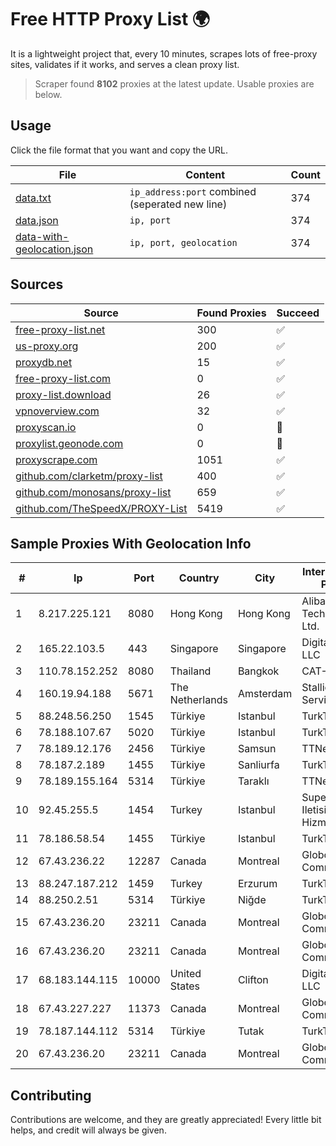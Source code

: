 
# Free HTTP Proxy List 🌍

It is a lightweight project that, every 10 minutes, scrapes lots of free-proxy sites, validates if it works, and serves a clean proxy list.


> Scraper found **8102** proxies at the latest update. Usable proxies are below.

## Usage

Click the file format that you want and copy the URL.


|File|Content|Count|
|----|-------|-----|
|[data.txt](https://raw.githubusercontent.com/themiralay/Proxy-List-World/master/data.txt)|`ip_address:port` combined (seperated new line)|374|
|[data.json](https://raw.githubusercontent.com/themiralay/Proxy-List-World/master/data.json)|`ip, port`|374|
|[data-with-geolocation.json](https://raw.githubusercontent.com/themiralay/Proxy-List-World/master/data-with-geolocation.json)|`ip, port, geolocation`|374|

## Sources

|Source|Found Proxies|Succeed|
|------|-------------|-------|
|[free-proxy-list.net](https://free-proxy-list.net)|300|✅|
|[us-proxy.org](https://www.us-proxy.org)|200|✅|
|[proxydb.net](http://proxydb.net)|15|✅|
|[free-proxy-list.com](https://free-proxy-list.com/?page=&port=&type%5B%5D=http&type%5B%5D=https&up_time=0&search=Search)|0|✅|
|[proxy-list.download](https://www.proxy-list.download/HTTP)|26|✅|
|[vpnoverview.com](https://vpnoverview.com/privacy/anonymous-browsing/free-proxy-servers)|32|✅|
|[proxyscan.io](https://www.proxyscan.io)|0|🚫|
|[proxylist.geonode.com](https://proxylist.geonode.com/api/proxy-list?limit=300&page=1&sort_by=lastChecked&sort_type=desc&protocols=http,https)|0|🚫|
|[proxyscrape.com](https://api.proxyscrape.com/v2/?request=displayproxies&protocol=http&timeout=10000&country=all&ssl=all&anonymity=all)|1051|✅|
|[github.com/clarketm/proxy-list](https://raw.githubusercontent.com/clarketm/proxy-list/master/proxy-list-raw.txt)|400|✅|
|[github.com/monosans/proxy-list](https://raw.githubusercontent.com/monosans/proxy-list/main/proxies/http.txt)|659|✅|
|[github.com/TheSpeedX/PROXY-List](https://raw.githubusercontent.com/TheSpeedX/PROXY-List/master/http.txt)|5419|✅|


## Sample Proxies With Geolocation Info

|#|Ip|Port|Country|City|Internet Service Provider|
|-|--|----|-------|----|-------------------------|
|1|8.217.225.121|8080|Hong Kong|Hong Kong|Alibaba (US) Technology Co., Ltd.|
|2|165.22.103.5|443|Singapore|Singapore|DigitalOcean, LLC|
|3|110.78.152.252|8080|Thailand|Bangkok|CAT-BB|
|4|160.19.94.188|5671|The Netherlands|Amsterdam|Stallion Network Services Limited|
|5|88.248.56.250|1545|Türkiye|Istanbul|TurkTelecom|
|6|78.188.107.67|5020|Türkiye|Istanbul|TurkTelecom|
|7|78.189.12.176|2456|Türkiye|Samsun|TTNet A.S.|
|8|78.187.2.189|1455|Türkiye|Sanliurfa|TurkTelecom|
|9|78.189.155.164|5314|Türkiye|Taraklı|TTNet A.S.|
|10|92.45.255.5|1454|Turkey|Istanbul|Superonline Iletisim Hizmetleri A.S.|
|11|78.186.58.54|1455|Türkiye|Istanbul|TurkTelecom|
|12|67.43.236.22|12287|Canada|Montreal|GloboTech Communications|
|13|88.247.187.212|1459|Turkey|Erzurum|TurkTelecom|
|14|88.250.2.51|5314|Türkiye|Niğde|TurkTelecom|
|15|67.43.236.20|23211|Canada|Montreal|GloboTech Communications|
|16|67.43.236.20|23211|Canada|Montreal|GloboTech Communications|
|17|68.183.144.115|10000|United States|Clifton|DigitalOcean, LLC|
|18|67.43.227.227|11373|Canada|Montreal|GloboTech Communications|
|19|78.187.144.112|5314|Türkiye|Tutak|TurkTelecom|
|20|67.43.236.20|23211|Canada|Montreal|GloboTech Communications|



## Contributing

Contributions are welcome, and they are greatly appreciated! Every
little bit helps, and credit will always be given.

